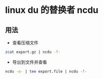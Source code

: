 # linux du 的替换者 ncdu

## 用法

- 查看压缩文件

```sh
zcat export.gz | ncdu -f-
```

- 导出到文件并查看

```sh
ncdu -o- | tee export.file | ncdu -f-
```
